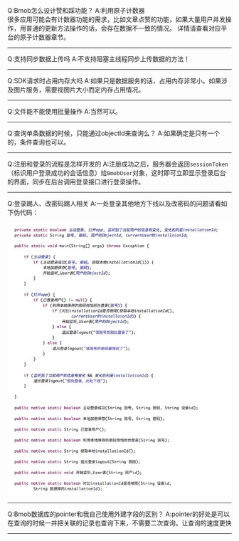 
Q:Bmob怎么设计赞和踩功能？
A:利用原子计数器   
很多应用可能会有计数器功能的需求，比如文章点赞的功能，如果大量用户并发操作，用普通的更新方法操作的话，会存在数据不一致的情况。
详情请查看对应平台的原子计数器章节。

---


Q:支持同步数据上传吗
A:不支持阻塞主线程同步上传数据的方法！

---

Q:SDK请求时占用内存大吗
A:如果只是数据服务的话，占用内存非常小。如果涉及图片服务，需要视图片大小而定内存占用情况。

---

Q:文件能不能使用批量操作
A:当然可以。

---

Q:查询单条数据的时候，只能通过objectId来查询么？ 
A:如果确定是只有一个的，条件查询也可以。

---

Q:注册和登录的流程是怎样开发的
A:注册成功之后，服务器会返回`sessionToken`（标识用户登录成功的会话信息）给`BmobUser`对象，这时即可立即显示登录后台的界面，同步在后台调用登录接口进行登录操作。

---
Q:登录踢人、改密码踢人相关
A:一处登录其他地方下线以及改密码的问题请看如下伪代码：

![](image/14669969347495.jpg)


---

Q:Bmob数据库的pointer和我自己使用外建字段的区别？
A:pointer的好处是可以在查询的时候一并把关联的记录也查询下来，不需要二次查询。让查询的速度更快

---

